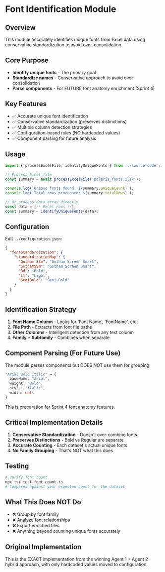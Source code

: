 # Font Identification Module

## Overview
This module accurately identifies unique fonts from Excel data using conservative standardization to avoid over-consolidation.

## Core Purpose
- **Identify unique fonts** - The primary goal
- **Standardize names** - Conservative approach to avoid over-consolidation
- **Parse components** - For FUTURE font anatomy enrichment (Sprint 4)

## Key Features
- ✅ Accurate unique font identification
- ✅ Conservative standardization (preserves distinctions)
- ✅ Multiple column detection strategies
- ✅ Configuration-based rules (NO hardcoded values)
- ✅ Component parsing for future analysis

## Usage

```typescript
import { processExcelFile, identifyUniqueFonts } from './source-code';

// Process Excel file
const summary = await processExcelFile('polaris_fonts.xlsx');

console.log(`Unique fonts found: ${summary.uniqueCount}`);
console.log(`Total rows processed: ${summary.totalRows}`);

// Or process data array directly
const data = [/* Excel rows */];
const summary = identifyUniqueFonts(data);
```

## Configuration

Edit `../configuration.json`:

```json
{
  "fontStandardization": {
    "standardizationMap": {
      "Gotham SSm": "Gotham Screen Smart",
      "GothamSSm": "Gotham Screen Smart",
      "Bd": "Bold",
      "Lt": "Light",
      "SemiBold": "Semi-Bold"
    }
  }
}
```

## Identification Strategy

1. **Font Name Column** - Looks for 'Font Name', 'FontName', etc.
2. **File Path** - Extracts from font file paths
3. **Other Columns** - Intelligent detection from any text column
4. **Family + Subfamily** - Combines when separate

## Component Parsing (For Future Use)

The module parses components but DOES NOT use them for grouping:

```typescript
"Arial Bold Italic" → {
  baseName: "Arial",
  weight: "Bold",
  style: "Italic",
  width: null
}
```

This is preparation for Sprint 4 font anatomy features.

## Critical Implementation Details
1. **Conservative Standardization** - Doesn't over-combine fonts
2. **Preserves Distinctions** - Bold vs Regular are separate
3. **Accurate Counting** - Each dataset's actual unique fonts
4. **No Family Grouping** - That's NOT what this does

## Testing
```bash
# Verify font count
npx tsx test-font-count.ts
# Compares against your expected count for the dataset
```

## What This Does NOT Do
- ❌ Group by font family
- ❌ Analyze font relationships
- ❌ Export enriched files
- ❌ Anything beyond counting unique fonts accurately

## Original Implementation
This is the EXACT implementation from the winning Agent 1 + Agent 2 hybrid approach, with only hardcoded values moved to configuration.